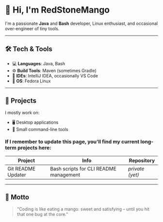 # 🥭 Hi, I'm RedStoneMango

I'm a passionate **Java** and **Bash** developer, Linux enthusiast, and occasional over-engineer of tiny tools.

---

## 🛠️ Tech & Tools

- 💻 **Languages**: Java, Bash  
- ⚙️ **Build Tools**: Maven (sometimes Gradle)  
- 🧠 **IDEs**: IntelliJ IDEA, occasionally VS Code  
- 🐧 **OS**: Fedora Linux  

---

## 🧩 Projects

I mostly work on:

- 🖥️ Desktop applications  
- 📜 Small command-line tools  

### If I remember to update this page, you'll find my current long-term projects here:

| Project | Info | Repository |
| ------- | ---- | ---------- |
| Git README Updater | Bash scripts for CLI README management | _private (yet)_

---

## 💬 Motto

> "Coding is like eating a mango: sweet and satisfying – until you hit that one bug at the core."
